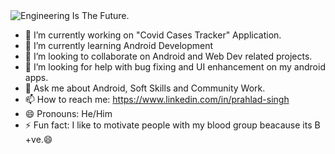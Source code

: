 <picture>
 <source media="(prefers-color-scheme: dark)" srcset="https://w0.peakpx.com/wallpaper/1021/487/HD-wallpaper-technology-code-programming-programmer.jpg">
 <source media="(prefers-color-scheme: light)" srcset="https://resumespice.com/wp-content/uploads/2021/03/13.png">
 <img alt="Engineering Is The Future." src="https://c4.wallpaperflare.com/wallpaper/632/34/549/technology-monitor-alpha-coders-binary-wallpaper-preview.jpg">
</picture>

- 🔭 I’m currently working on "Covid Cases Tracker" Application.
- 🌱 I’m currently learning Android Development
- 👯 I’m looking to collaborate on Android and Web Dev related projects.
- 🤔 I’m looking for help with bug fixing and UI enhancement on my android apps.
- 💬 Ask me about Android, Soft  Skills and Community Work.
- 📫 How to reach me: https://www.linkedin.com/in/prahlad-singh
- 😄 Pronouns: He/Him
- ⚡ Fun fact: I like to motivate people with my blood group beacause its B +ve.:smile:

